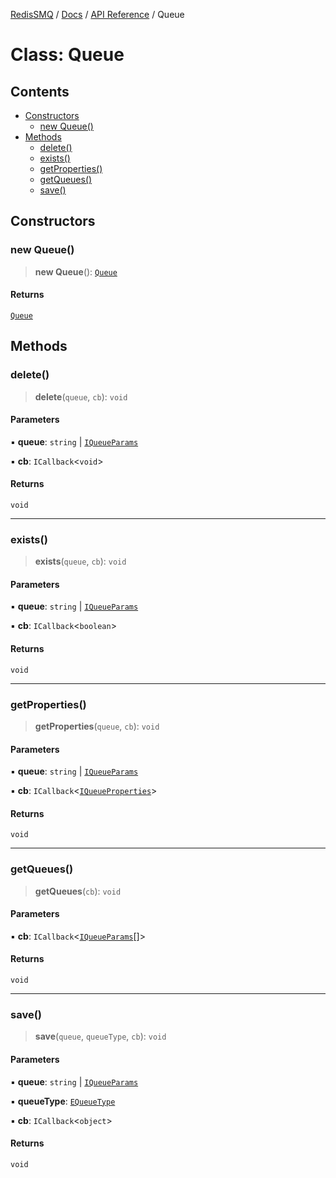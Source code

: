 [RedisSMQ](../../../README.md) / [Docs](../../README.md) / [API Reference](../README.md) / Queue

# Class: Queue

## Contents

- [Constructors](Queue.md#constructors)
  - [new Queue()](Queue.md#new-queue)
- [Methods](Queue.md#methods)
  - [delete()](Queue.md#delete)
  - [exists()](Queue.md#exists)
  - [getProperties()](Queue.md#getproperties)
  - [getQueues()](Queue.md#getqueues)
  - [save()](Queue.md#save)

## Constructors

### new Queue()

> **new Queue**(): [`Queue`](Queue.md)

#### Returns

[`Queue`](Queue.md)

## Methods

### delete()

> **delete**(`queue`, `cb`): `void`

#### Parameters

▪ **queue**: `string` | [`IQueueParams`](../interfaces/IQueueParams.md)

▪ **cb**: `ICallback`<`void`>

#### Returns

`void`

***

### exists()

> **exists**(`queue`, `cb`): `void`

#### Parameters

▪ **queue**: `string` | [`IQueueParams`](../interfaces/IQueueParams.md)

▪ **cb**: `ICallback`<`boolean`>

#### Returns

`void`

***

### getProperties()

> **getProperties**(`queue`, `cb`): `void`

#### Parameters

▪ **queue**: `string` | [`IQueueParams`](../interfaces/IQueueParams.md)

▪ **cb**: `ICallback`<[`IQueueProperties`](../interfaces/IQueueProperties.md)>

#### Returns

`void`

***

### getQueues()

> **getQueues**(`cb`): `void`

#### Parameters

▪ **cb**: `ICallback`<[`IQueueParams`](../interfaces/IQueueParams.md)[]>

#### Returns

`void`

***

### save()

> **save**(`queue`, `queueType`, `cb`): `void`

#### Parameters

▪ **queue**: `string` | [`IQueueParams`](../interfaces/IQueueParams.md)

▪ **queueType**: [`EQueueType`](../enumerations/EQueueType.md)

▪ **cb**: `ICallback`<`object`>

#### Returns

`void`

